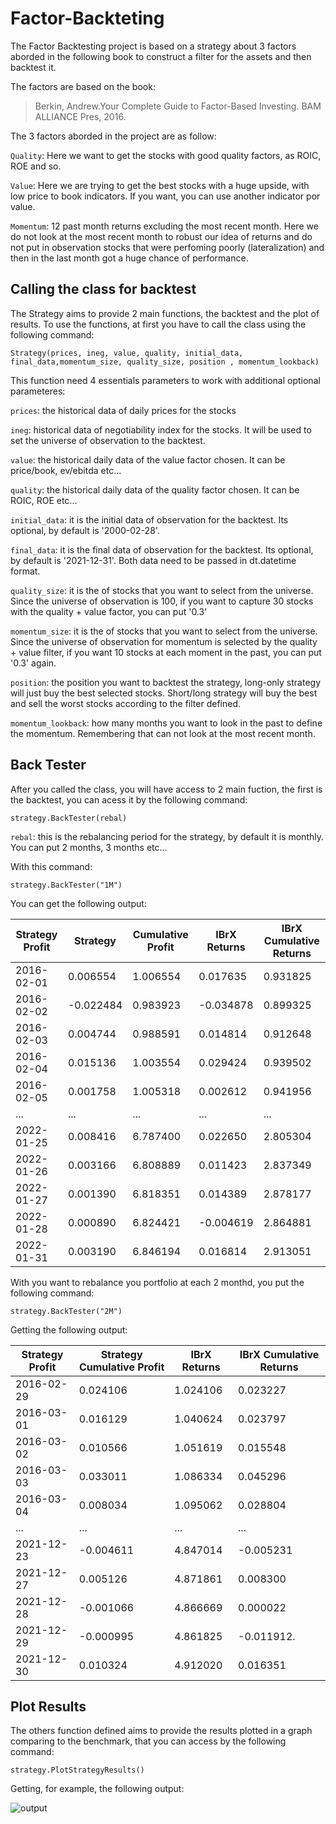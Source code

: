 # Factor-Backteting

The Factor Backtesting project is based on a strategy about 3 factors aborded in the following book to construct a filter for the assets and then backtest it.

The factors are based on the book:
> Berkin, Andrew.Your Complete Guide to Factor-Based Investing. BAM ALLIANCE Pres, 2016.

The 3 factors aborded in the project are as follow: 
  
  `Quality`: Here we want to get the stocks with good quality factors, as ROIC, ROE and so.
  
  `Value`: Here we are trying to get the best stocks with a huge upside, with low price to book indicators. If you want, you can use another indicator por value.
  
  `Momentum`: 12 past month returns excluding the most recent month. Here we do not look at the most recent month to robust our idea of returns and do not put in observation stocks that were perfoming poorly (lateralization) and then in the last month got a huge chance of performance.

## Calling the class for backtest

The Strategy aims to provide 2 main functions, the backtest and the plot of results. To use the functions, at first you have to call the class using the following command:

  ```
  Strategy(prices, ineg, value, quality, initial_data, final_data,momentum_size, quality_size, position , momentum_lookback)
  ```
 
 This function need 4 essentials parameters to work with additional optional parameteres:

  `prices`: the historical data of daily prices for the stocks
 
  `ineg`: historical data of negotiability index for the stocks. It will be used to set the universe of observation to the backtest.
  
  `value`: the historical daily data of the value factor chosen. It can be price/book, ev/ebitda etc...
  
  `quality`: the historical daily data of the quality factor chosen. It can be ROIC, ROE etc...
 
  `initial_data`: it is the initial data of observation for the backtest. Its optional, by default is '2000-02-28'.
  
   `final_data`: it is the final data of observation for the backtest. Its optional, by default is '2021-12-31'. Both data need to be passed in dt.datetime format.
   
   `quality_size`: it is the of stocks that you want to select from the universe. Since the universe of observation is 100, if you want to capture 30 stocks with the quality + value factor, you can put '0.3'
   
   `momentum_size`: it is the of stocks that you want to select from the universe. Since the universe of observation for momentum is selected by the quality + value filter, if you want 10 stocks at each moment in the past, you can put '0.3' again. 
   
   `position`: the position you want to backtest the strategy, long-only strategy will just buy the best selected stocks. Short/long strategy will buy the best and sell the worst stocks according to the filter defined.
   
   `momentum_lookback`: how many months you want to look in the past to define the momentum. Remembering that can not look at the most recent month. 
   
## Back Tester

After you called the class, you will have access to 2 main fuction, the first is the backtest, you can acess it by the following command:

   `strategy.BackTester(rebal)`
   
   `rebal`: this is the rebalancing period for the strategy, by default it is monthly. You can put 2 months, 3 months etc...
 
   With this command:
   
   `strategy.BackTester("1M")`
   
   You can get the following output:
   
|Strategy Profit |	Strategy | Cumulative Profit |	IBrX Returns |	IBrX Cumulative Returns |
| -------------  | ------------- | ------------- | ------------- | ------------------------ | 
|2016-02-01 |	0.006554 |	1.006554 |	0.017635 |	0.931825 |
|2016-02-02 |	-0.022484 |	0.983923 |	-0.034878 |	0.899325 | 
|2016-02-03 |	0.004744 |	0.988591 |	0.014814 |	0.912648 |
|2016-02-04 |	0.015136 |	1.003554 |	0.029424 |	0.939502 |
|2016-02-05 |	0.001758 |	1.005318 |	0.002612 |	0.941956 |
|...|	...|	...|	...|	...|
|2022-01-25 |	0.008416 |	6.787400 |	0.022650 |	2.805304 |
|2022-01-26 |	0.003166 |	6.808889 |	0.011423 |	2.837349 |
|2022-01-27 |	0.001390 |	6.818351 |	0.014389 |	2.878177 |
|2022-01-28 |	0.000890 |	6.824421 |	-0.004619 |	2.864881 |
|2022-01-31 |	0.003190 |	6.846194 |	0.016814 |	2.913051 |


  With you want to rebalance you portfolio at each 2 monthd, you put the following command:
  
  `strategy.BackTester("2M")`
  
  Getting the following output:
  
|Strategy Profit |	Strategy Cumulative Profit |	IBrX Returns |	IBrX Cumulative Returns |
| ------------- | ------------- | ------------- | ------------------------ | 
|2016-02-29 |  	0.024106 | 	1.024106 |	0.023227 | 	0.973170 | 
|2016-03-01 | 	0.016129 | 	1.040624 |	0.023797 | 	1.019084 | 
|2016-03-02 | 	0.010566 | 	1.051619 |	0.015548 | 	1.034929 | 
|2016-03-03 | 	0.033011 | 	1.086334 |	0.045296 | 	1.081807 | 
|2016-03-04 | 	0.008034 | 	1.095062 |	0.028804 | 	1.112968 | 
|...|	...|	...|	...|	...|
|2021-12-23 |	-0.004611 |	4.847014 |	-0.005231  |	2.757947 |
|2021-12-27 | 0.005126  |	4.871861 |	0.008300   |	2.780838 |
|2021-12-28 |	-0.001066 |	4.866669 |	0.000022   |	2.780898 |
|2021-12-29 |	-0.000995 |	4.861825 |	-0.011912. |	2.747772 |
|2021-12-30 |	0.010324  |	4.912020 |	0.016351   |	2.792702 |
   
## Plot Results

The others function defined aims to provide the results plotted in a graph comparing to the benchmark, that you can access by the following command:

  `strategy.PlotStrategyResults()`
     
Getting, for example, the following output:

![output](https://user-images.githubusercontent.com/94725904/175137998-215bdffc-9f13-4385-9491-408e490e1326.png)




   
